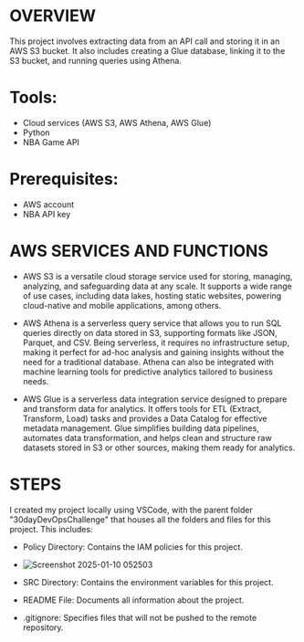 # OVERVIEW
This project involves extracting data from an API call and storing it in an AWS S3 bucket. It also includes creating a Glue database, linking it to the S3 bucket, and running queries using Athena.

# Tools:
* Cloud services (AWS S3, AWS Athena, AWS Glue)
* Python
* NBA Game API

# Prerequisites:
* AWS account
* NBA API key

# AWS SERVICES AND FUNCTIONS
* AWS S3 is a versatile cloud storage service used for storing, managing, analyzing, and safeguarding data at any scale. It supports a wide range of use cases, including data lakes, hosting static websites, powering cloud-native and mobile applications, among others.

* AWS Athena is a serverless query service that allows you to run SQL queries directly on data stored in S3, supporting formats like JSON, Parquet, and CSV. Being serverless, it requires no infrastructure setup, making it perfect for ad-hoc analysis and gaining insights without the need for a traditional database. Athena can also be integrated with machine learning tools for predictive analytics tailored to business needs.

* AWS Glue is a serverless data integration service designed to prepare and transform data for analytics. It offers tools for ETL (Extract, Transform, Load) tasks and provides a Data Catalog for effective metadata management. Glue simplifies building data pipelines, automates data transformation, and helps clean and structure raw datasets stored in S3 or other sources, making them ready for analytics.

# STEPS

I created my project locally using VSCode, with the parent folder "30dayDevOpsChallenge" that houses all the folders and files for this project. This includes:

* Policy Directory: Contains the IAM policies for this project.
* ![Screenshot 2025-01-10 052503](https://github.com/user-attachments/assets/1532ace2-952f-4482-84c4-2fe695ff8d66)

* SRC Directory: Contains the environment variables for this project.
* README File: Documents all information about the project.
* .gitignore: Specifies files that will not be pushed to the remote repository.




